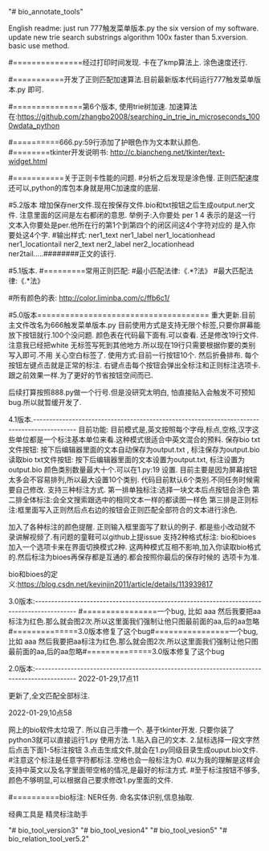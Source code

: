 "# bio_annotate_tools" 


English readme: just run 777触发菜单版本.py the six version of my software. update new trie search substrings algorithm
 100x faster than 5.xversion. 
 basic use method. 

#===============经过打印时间发现. 卡在了kmp算法上. 涂色速度还行.

#===========开发了正则匹配加速算法.目前最新版本代码运行777触发菜单版本.py 即可.



#===============第6个版本, 使用trie树加速. 加速算法在:https://github.com/zhangbo2008/searching_in_trie_in_microseconds_1000wdata_python










#==========666.py:59行添加了护眼色作为文本默认颜色.
#========tkinter开发说明书:
http://c.biancheng.net/tkinter/text-widget.html

#===========关于正则卡性能的问题.
#分析之后发现是涂色慢. 正则匹配速度还可以,python的库包本身就是用C加速度的底层.


#5.2版本
增加保存ner文件.现在按保存文件.bio和txt按钮之后生成output.ner文件. 注意里面的区间是左右都闭的意思.
举例子:入你要处  per  1  4   表示的是这一行文本入你要处是per.他所在行的第1个到第四个的闭区间这4个字符对应的
是入你要处这4个字.
#输出样式: ner1_text  ner1_label ner1_locationhead  ner1_locationtail ner2_text ner2_label ner2_locationhead ner2tail.....########正文的该行.


#5.1版本.
#=========常用正则匹配:
#最小匹配法律:《.*?法》
#最大匹配法律:《.*法》





#所有颜色的表:
http://color.liminba.com/c/ffb6c1/



#5.0版本=====================================
重大更新.目前主文件改名为666触发菜单版本.py
目前使用方式是支持无限个标签,只要你屏幕能放下按钮就行.100个没问题. 颜色表在代码最下面有.可以查看.
还是修改19行文件.注意我已经把white 无标签写死到其他地方.所以现在19行只需要根据你要的类别写入即可.不用
关心空白标签了.
使用方式:目前一行按钮10个. 然后折叠排布.
        每个按钮左键点击就是正常的标注.
        右键点击每个按钮会弹出全标注和正则标注选项卡.跟之前效果一样.为了更好的节省按钮空间而已.

后续打算按照888.py做一个行号.但是没研究太明白, 怕直接贴入会触发不可预知bug.所以就暂缓开发了.








4.1版本.-------------------------------------------------------------------------------------------
目前功能:
目前模式是,英文按照每个字母,标点,空格,汉字这些单位都是一个标注基本单位来看.这种模式很适合中英文混合的预料.
保存bio txt文件按钮: 按下后编辑器里面的文本自动保存为output.txt  , 标注保存为output.bio
读取bio txt文件按钮: 按下后编辑器里面的文本设置为output.txt, 标注设置为output.bio
颜色类别数量最大十个.可以在1.py:19 设置. 目前主要是因为屏幕按钮太多会不容易排列,所以最大设置10个类别.
                                      代码目前默认6个类别.不同任务时候需要自己修改.
支持三种标注方式. 第一排单独标注:选择一块文本后点按钮会涂色
                第二排全体标注:会全文搜索跟选中的相同文本一样的都读图一样色
                第三排是正则标注:框里面写入正则然后点右边的按钮会正则匹配全部符合的文本进行涂色.

加入了各种标注的颜色提醒.
正则输入框里面写了默认的例子.
都是些小改动就不录讲解视频了.有问题的童鞋可以github上提issue
支持2种格式标注: bio和bioes 加入一个选项卡来在界面切换模式2种.
这两种模式互相不影响,加入你读取bio格式的.然后标注为bioes再保存都是互通的.都会按照你最后的保存时候的
    选项卡为准.


bio和bioes的定义:https://blog.csdn.net/kevinjin2011/article/details/113939817









3.0版本:-------------------------------------------------------------------------------------------
#================一个bug, 比如 aaa 然后我要把aa标注为红色.那么就会图2次.所以这里面我们强制让他只图最前面的aa,后的aa忽略#==============3.0版本修复了这个bug#================一个bug, 比如 aaa 然后我要把aa标注为红色.那么就会图2次.所以这里面我们强制让他只图最前面的aa,后的aa忽略#==============3.0版本修复了这个bug



2.0版本:-------------------------------------------------------------------------------------------
2022-01-29,17点11

更新了,全文匹配全部标注.

2022-01-29,10点58

网上的bio软件太垃圾了.
所以自己手撸一个.
基于tkinter开发. 只要你装了python3就可以直接运行1.py
使用方法.
1.贴入自己的文本.
2.鼠标选择一段文字然后点击下面1-5标注按钮
3.点击生成文件,就会在1.py同级目录生成ouput.bio文件.
#注意这个标注是任意字符都标注.空格也会一般标注为O.
#以为我的理解是这样会支持中英文以及名字里面带空格的情况,是最好的标注方式.
#至于标注按钮不够多,颜色不够明显,可以根据自己要求修改1.py里面的文件.




#==========bio标注: NER任务. 命名实体识别,信息抽取.


经典工具是 精灵标注助手



















"# bio_tool_version3" 
"# bio_tool_vesion4" 
"# bio_tool_vesion5" 
"# bio_relation_tool_ver5.2" 
